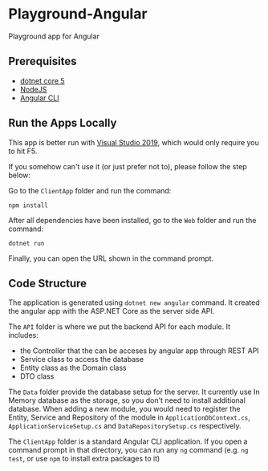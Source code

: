 # Playground-Angular
Playground app for Angular

## Prerequisites
- [dotnet core 5](https://dotnet.microsoft.com/download)
- [NodeJS](https://nodejs.org/en/) 
- [Angular CLI](https://angular.io/guide/setup-local#install-the-angular-cli)

## Run the Apps Locally
This app is better run with [Visual Studio 2019](https://visualstudio.microsoft.com/downloads/), which would only require you to hit F5. 

If you somehow can't use it (or just prefer not to), please follow the step below:

Go to the `ClientApp` folder and run the command:
```
npm install
```

After all dependencies have been installed, go to the  `Web` folder and run the command:
```
dotnet run
```

Finally, you can open the URL shown in the command prompt.

## Code Structure
The application is generated using `dotnet new angular` command. It created the angular app with the ASP.NET Core as the server side API.

The `API` folder is where we put the backend API for each module. It includes:
- the Controller that the can be acceses by angular app through REST API
- Service class to access the database
- Entity class as the Domain class
- DTO class

The `Data` folder provide the database setup for the server. It currently use In Memory database as the storage, so you don't need to install additional database. When adding a new module, you would need to register the Entity, Service and Repository of the module in `ApplicationDbContext.cs`, `ApplicationServiceSetup.cs` and `DataRepositorySetup.cs` respectively.

The `ClientApp` folder is a standard Angular CLI application. If you open a command prompt in that directory, you can run any `ng` command (e.g. `ng test`, or use `npm` to install extra packages to it)
